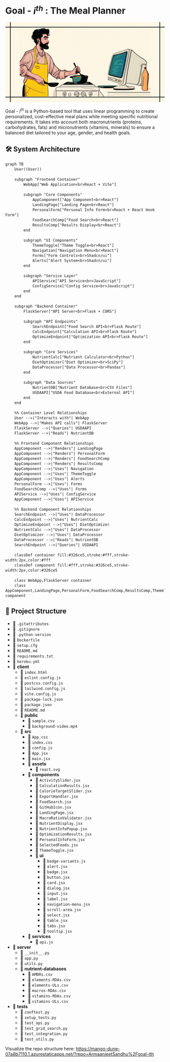# Goal - $i^{th}$ : The Meal Planner

![Header Image](client/public/header-image.png)

Goal - $i^{th}$ is a Python-based tool that uses linear programming to create personalized, cost-effective meal plans while meeting specific nutritional requirements. It takes into account both macronutrients (proteins, carbohydrates, fats) and micronutrients (vitamins, minerals) to ensure a balanced diet tailored to your age, gender, and health goals.

## 🛠️ System Architecture

```mermaid
graph TB
    User((User))

    subgraph "Frontend Container"
        WebApp["Web Application<br>React + Vite"]

        subgraph "Core Components"
            AppComponent["App Component<br>React"]
            LandingPage["Landing Page<br>React"]
            PersonalForm["Personal Info Form<br>React + React Hook Form"]
            FoodSearchComp["Food Search<br>React"]
            ResultsComp["Results Display<br>React"]
        end

        subgraph "UI Components"
            ThemeToggle["Theme Toggle<br>React"]
            Navigation["Navigation Menu<br>React"]
            Forms["Form Controls<br>Shadcn/ui"]
            Alerts["Alert System<br>Shadcn/ui"]
        end

        subgraph "Service Layer"
            APIService["API Service<br>JavaScript"]
            ConfigService["Config Service<br>JavaScript"]
        end
    end

    subgraph "Backend Container"
        FlaskServer["API Server<br>Flask + CORS"]

        subgraph "API Endpoints"
            SearchEndpoint["Food Search API<br>Flask Route"]
            CalcEndpoint["Calculation API<br>Flask Route"]
            OptimizeEndpoint["Optimization API<br>Flask Route"]
        end

        subgraph "Core Services"
            NutrientCalc["Nutrient Calculator<br>Python"]
            DietOptimizer["Diet Optimizer<br>SciPy"]
            DataProcessor["Data Processor<br>Pandas"]
        end

        subgraph "Data Sources"
            NutrientDB["Nutrient Database<br>CSV Files"]
            USDAAPI["USDA Food Database<br>External API"]
        end
    end

    %% Container Level Relationships
    User -->|"Interacts with"| WebApp
    WebApp -->|"Makes API calls"| FlaskServer
    FlaskServer -->|"Queries"| USDAAPI
    FlaskServer -->|"Reads"| NutrientDB

    %% Frontend Component Relationships
    AppComponent -->|"Renders"| LandingPage
    AppComponent -->|"Renders"| PersonalForm
    AppComponent -->|"Renders"| FoodSearchComp
    AppComponent -->|"Renders"| ResultsComp
    AppComponent -->|"Uses"| Navigation
    AppComponent -->|"Uses"| ThemeToggle
    AppComponent -->|"Uses"| Alerts
    PersonalForm -->|"Uses"| Forms
    FoodSearchComp -->|"Uses"| Forms
    APIService -->|"Uses"| ConfigService
    AppComponent -->|"Uses"| APIService

    %% Backend Component Relationships
    SearchEndpoint -->|"Uses"| DataProcessor
    CalcEndpoint -->|"Uses"| NutrientCalc
    OptimizeEndpoint -->|"Uses"| DietOptimizer
    NutrientCalc -->|"Uses"| DataProcessor
    DietOptimizer -->|"Uses"| DataProcessor
    DataProcessor -->|"Reads"| NutrientDB
    SearchEndpoint -->|"Queries"| USDAAPI

    classDef container fill:#326ce5,stroke:#fff,stroke-width:2px,color:#fff
    classDef component fill:#fff,stroke:#326ce5,stroke-width:2px,color:#326ce5

    class WebApp,FlaskServer container
    class AppComponent,LandingPage,PersonalForm,FoodSearchComp,ResultsComp,ThemeToggle,Navigation,Forms,Alerts,APIService,ConfigService,SearchEndpoint,CalcEndpoint,OptimizeEndpoint,NutrientCalc,DietOptimizer,DataProcessor,NutrientDB,USDAAPI component
```

## 📂 Project Structure

- 📄 `.gitattributes`
- 📄 `.gitignore`
- 📄 `.python-version`
- 📄 `Dockerfile`
- 📄 `setup.cfg`
- 📄 `README.md`
- 📄 `requirements.txt`
- 📄 `heroku.yml`
- 📁 **client**
  - 📄 `index.html`
  - 📄 `eslint.config.js`
  - 📄 `postcss.config.js`
  - 📄 `tailwind.config.js`
  - 📄 `vite.config.js`
  - 📄 `package-lock.json`
  - 📄 `package.json`
  - 📄 `README.md`
  - 📁 **public**
    - 📄 `sample.csv`
    - 📄 `background-video.mp4`
  - 📁 **src**
    - 📄 `App.css`
    - 📄 `index.css`
    - 📄 `config.js`
    - 📄 `App.jsx`
    - 📄 `main.jsx`
    - 📁 **assets**
      - 📄 `react.svg`
    - 📁 **components**
      - 📄 `ActivitySlider.jsx`
      - 📄 `CalculationResults.jsx`
      - 📄 `CalorieTargetSlider.jsx`
      - 📄 `ExportHandler.jsx`
      - 📄 `FoodSearch.jsx`
      - 📄 `GitHubIcon.jsx`
      - 📄 `LandingPage.jsx`
      - 📄 `MacroRatioValidator.jsx`
      - 📄 `NutrientDisplay.jsx`
      - 📄 `NutrientInfoPopup.jsx`
      - 📄 `OptimizationResults.jsx`
      - 📄 `PersonalInfoForm.jsx`
      - 📄 `SelectedFoods.jsx`
      - 📄 `ThemeToggle.jsx`
      - 📁 **ui**
        - 📄 `badge-variants.js`
        - 📄 `alert.jsx`
        - 📄 `badge.jsx`
        - 📄 `button.jsx`
        - 📄 `card.jsx`
        - 📄 `dialog.jsx`
        - 📄 `input.jsx`
        - 📄 `label.jsx`
        - 📄 `navigation-menu.jsx`
        - 📄 `scroll-area.jsx`
        - 📄 `select.jsx`
        - 📄 `table.jsx`
        - 📄 `tabs.jsx`
        - 📄 `tooltip.jsx`
    - 📁 **services**
      - 📄 `api.js`
- 📁 **server**
  - 📄 `__init__.py`
  - 📄 `app.py`
  - 📄 `utils.py`
  - 📁 **nutrient-databases**
    - 📄 `AMDRs.csv`
    - 📄 `elements-RDAs.csv`
    - 📄 `elements-ULs.csv`
    - 📄 `macros-RDAs.csv`
    - 📄 `vitamins-RDAs.csv`
    - 📄 `vitamins-ULs.csv`
- 📁 **tests**
  - 📄 `conftest.py`
  - 📄 `setup_tests.py`
  - 📄 `test_api.py`
  - 📄 `test_grid_search.py`
  - 📄 `test_integration.py`
  - 📄 `test_utils.py`

Visualize the repo structure here: https://mango-dune-07a8b7110.1.azurestaticapps.net/?repo=ArmaanjeetSandhu%2Fgoal-ith
